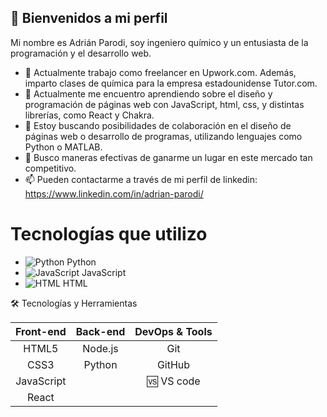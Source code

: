 ## 👋 Bienvenidos a mi perfil

Mi nombre es Adrián Parodi, soy ingeniero químico y un entusiasta de la programación y el desarrollo web.
- 🔭 Actualmente trabajo como freelancer en Upwork.com. Además, imparto clases de química para la empresa estadounidense Tutor.com.
- 🌱 Actualmente me encuentro aprendiendo sobre el diseño y programación de páginas web con JavaScript, html, css, y distintas librerías, como React y Chakra.
- 👯 Estoy buscando posibilidades de colaboración en el diseño de páginas web o desarrollo de programas, utilizando lenguajes como Python o MATLAB.
- 🤔 Busco maneras efectivas de ganarme un lugar en este mercado tan competitivo.
- 📫 Pueden contactarme a través de mi perfil de linkedin: https://www.linkedin.com/in/adrian-parodi/


# Tecnologías que utilizo

- ![Python](https://emojipedia-us.s3.dualstack.us-west-1.amazonaws.com/thumbs/240/apple/325/snake_1f40d.png) Python
- ![JavaScript](https://emojipedia-us.s3.dualstack.us-west-1.amazonaws.com/thumbs/240/apple/325/laptop_1f4bb.png) JavaScript
- ![HTML](https://emojipedia-us.s3.dualstack.us-west-1.amazonaws.com/thumbs/240/apple/325/globe-showing-americas_1f30e.png) HTML

🛠️ Tecnologías y Herramientas

|Front-end  	|Back-end  |DevOps & Tools|
|:------------:|:--------:|:--------:|
|HTML5         |Node.js 	|Git      |
|CSS3          |Python    |GitHub   |				
|JavaScript    |			    |🆚 VS code         |
|React	       |          |         |

